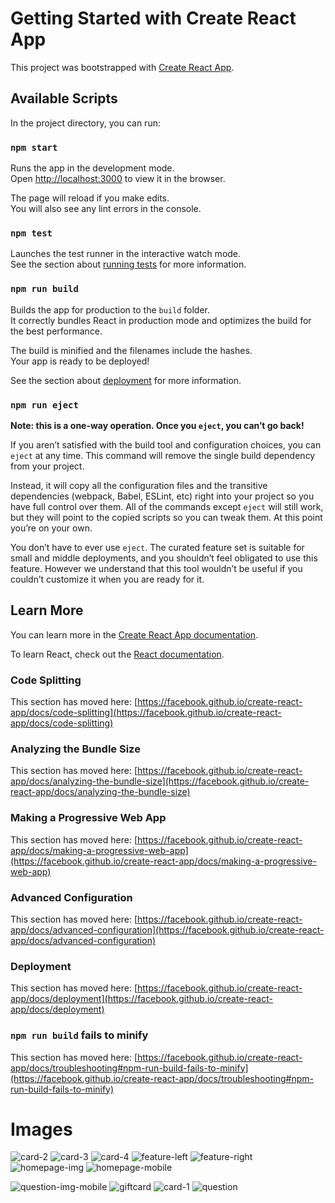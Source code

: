 # Getting Started with Create React App

This project was bootstrapped with [Create React App](https://github.com/facebook/create-react-app).

## Available Scripts

In the project directory, you can run:

### `npm start`

Runs the app in the development mode.\
Open [http://localhost:3000](http://localhost:3000) to view it in the browser.

The page will reload if you make edits.\
You will also see any lint errors in the console.

### `npm test`

Launches the test runner in the interactive watch mode.\
See the section about [running tests](https://facebook.github.io/create-react-app/docs/running-tests) for more information.

### `npm run build`

Builds the app for production to the `build` folder.\
It correctly bundles React in production mode and optimizes the build for the best performance.

The build is minified and the filenames include the hashes.\
Your app is ready to be deployed!

See the section about [deployment](https://facebook.github.io/create-react-app/docs/deployment) for more information.

### `npm run eject`

**Note: this is a one-way operation. Once you `eject`, you can’t go back!**

If you aren’t satisfied with the build tool and configuration choices, you can `eject` at any time. This command will remove the single build dependency from your project.

Instead, it will copy all the configuration files and the transitive dependencies (webpack, Babel, ESLint, etc) right into your project so you have full control over them. All of the commands except `eject` will still work, but they will point to the copied scripts so you can tweak them. At this point you’re on your own.

You don’t have to ever use `eject`. The curated feature set is suitable for small and middle deployments, and you shouldn’t feel obligated to use this feature. However we understand that this tool wouldn’t be useful if you couldn’t customize it when you are ready for it.

## Learn More

You can learn more in the [Create React App documentation](https://facebook.github.io/create-react-app/docs/getting-started).

To learn React, check out the [React documentation](https://reactjs.org/).

### Code Splitting

This section has moved here: [https://facebook.github.io/create-react-app/docs/code-splitting](https://facebook.github.io/create-react-app/docs/code-splitting)

### Analyzing the Bundle Size

This section has moved here: [https://facebook.github.io/create-react-app/docs/analyzing-the-bundle-size](https://facebook.github.io/create-react-app/docs/analyzing-the-bundle-size)

### Making a Progressive Web App

This section has moved here: [https://facebook.github.io/create-react-app/docs/making-a-progressive-web-app](https://facebook.github.io/create-react-app/docs/making-a-progressive-web-app)

### Advanced Configuration

This section has moved here: [https://facebook.github.io/create-react-app/docs/advanced-configuration](https://facebook.github.io/create-react-app/docs/advanced-configuration)

### Deployment

This section has moved here: [https://facebook.github.io/create-react-app/docs/deployment](https://facebook.github.io/create-react-app/docs/deployment)

### `npm run build` fails to minify

This section has moved here: [https://facebook.github.io/create-react-app/docs/troubleshooting#npm-run-build-fails-to-minify](https://facebook.github.io/create-react-app/docs/troubleshooting#npm-run-build-fails-to-minify)

# Images 

![card-2](https://user-images.githubusercontent.com/70451928/159596344-c6a58234-0493-43b9-9bc9-d1a5f5cef6ed.jpg)
![card-3](https://user-images.githubusercontent.com/70451928/159596346-c102ba66-05d0-48b6-8ed0-5be25b3066ed.jpg)
![card-4](https://user-images.githubusercontent.com/70451928/159596347-e83475dc-1725-4c4d-976e-1ca796a79441.jpg)
![feature-left](https://user-images.githubusercontent.com/70451928/159596348-293eb4c4-a903-4e4c-beb1-e2d418e0cabe.jpg)
![feature-right](https://user-images.githubusercontent.com/70451928/159596350-75c5269f-a223-4eec-96cb-0abb4c0a53b7.jpg)
![homepage-img](https://user-images.githubusercontent.com/70451928/159596351-1d891f16-b6a0-4d69-92b2-e9e621c2df43.jpg)
![homepage-mobile](https://user-images.githubusercontent.com/70451928/159596352-062f9662-df7c-4f63-acaa-6ccd7137e863.jpg)

![question-img-mobile](https://user-images.githubusercontent.com/70451928/159596354-87eab33a-bf30-45d6-bcf6-a8bba72ce555.jpg)
![giftcard](https://user-images.githubusercontent.com/70451928/159596356-068963f1-0e07-48f4-ba08-9c8f711f4a1f.jpg)
![card-1](https://user-images.githubusercontent.com/70451928/159596357-966f935c-b9ea-45dd-8d3f-0afc13ebf3a9.jpg)
![question](https://user-images.githubusercontent.com/70451928/159597544-cfc5509e-9867-4222-8055-1d367e48b7bb.jpg)

